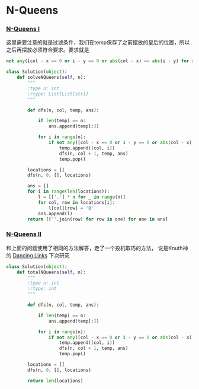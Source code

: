# N-Queens



### [N-Queens I](https://leetcode.com/problems/n-queens/) <a id="n-queens-i"></a>

这里需要注意的就是过滤条件，我们在temp保存了之前摆放的皇后的位置，所以之后再摆放必须符合要求。要求就是

```python
not any([col - x == 0 or i - y == 0 or abs(col - x) == abs(i - y) for x, y in temp])
```

```python
class Solution(object):
    def solveNQueens(self, n):
        """
        :type n: int
        :rtype: List[List[str]]
        """

        def dfs(n, col, temp, ans):

            if len(temp) == n:
                ans.append(temp[:])

            for i in range(n):
                if not any([col - x == 0 or i - y == 0 or abs(col - x) == abs(i - y) for x, y in temp]):
                    temp.append((col, i))
                    dfs(n, col + 1, temp, ans)
                    temp.pop()

        locations = []
        dfs(n, 0, [], locations)

        ans = []
        for i in range(len(locations)):
            l = [['.'] * n for _ in range(n)]
            for col, row in locations[i]:
                l[col][row] = 'Q'
            ans.append(l)
        return [[''.join(row) for row in one] for one in ans]
```

### [N-Queens II](https://leetcode.com/problems/n-queens-ii/) <a id="n-queens-ii"></a>

和上面的问题使用了相同的方法解答，走了一个投机取巧的方法， 说是Knuth神的 [Dancing Links](https://en.wikipedia.org/wiki/Dancing_Links) 下次研究

```python
class Solution(object):
    def totalNQueens(self, n):
        """
        :type n: int
        :rtype: int
        """

        def dfs(n, col, temp, ans):

            if len(temp) == n:
                ans.append(temp[:])

            for i in range(n):
                if not any([col - x == 0 or i - y == 0 or abs(col - x) == abs(i - y) for x, y in temp]):
                    temp.append((col, i))
                    dfs(n, col + 1, temp, ans)
                    temp.pop()

        locations = []
        dfs(n, 0, [], locations)

        return len(locations)
```

